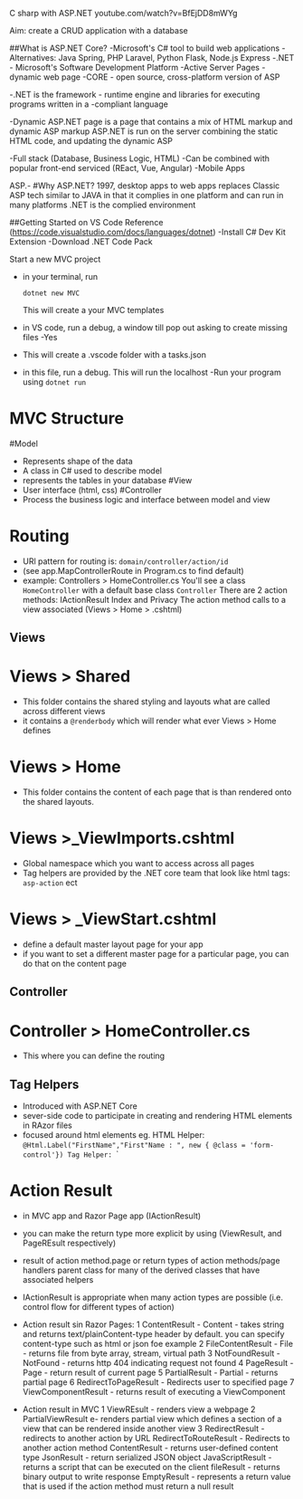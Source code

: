 C sharp with ASP.NET
youtube.com/watch?v=BfEjDD8mWYg

Aim: create a CRUD application with a database

##What is ASP.NET Core?
-Microsoft's C# tool to build web applications
-Alternatives: Java Spring, PHP Laravel, Python Flask, Node.js Express
-.NET - Microsoft's Software Development Platform
-Active Server Pages - dynamic web page
-CORE - open source, cross-platform version of ASP

-.NET is the framework - runtime engine and libraries for executing programs written in a -compliant language

-Dynamic ASP.NET page is a page that contains a mix of HTML markup and dynamic ASP markup
ASP.NET is run on the server combining the static HTML code, and updating the dynamic ASP 

-Full stack (Database, Business Logic, HTML)
-Can be combined with popular front-end serviced (REact, Vue, Angular)
-Mobile Apps

ASP.-
#Why ASP.NET?
1997, desktop apps to web apps
replaces Classic ASP tech
similar to JAVA in that it complies in one platform and can run in many platforms
.NET is the complied environment


##Getting Started on VS Code
Reference (https://code.visualstudio.com/docs/languages/dotnet)
-Install C# Dev Kit Extension
-Download .NET Code Pack

Start a new MVC project
- in your terminal, run

    `dotnet new MVC`

  This will create a your MVC templates
- in VS code, run a debug, a window till pop out asking to create missing files -Yes
- This will create a .vscode folder with a tasks.json
- in this file, run a debug. This will run the localhost
-Run your program using
    `dotnet run`

# MVC Structure
#Model
- Represents shape of the data
- A class in C# used to describe model
- represents the tables in your database
#View
- User interface (html, css)
#Controller
- Process the business logic and interface between model and view

# Routing
- URl pattern for routing is:
    `domain/controller/action/id`
- (see app.MapControllerRoute in Program.cs to find default)
- example:
  Controllers > HomeController.cs
    You'll see a class `HomeController` with a default base class `Controller`
    There are 2 action methods: IActionResult Index and Privacy
    The action method calls to a view associated (Views > Home > .cshtml)
  
## Views
# Views > Shared
- This folder contains the shared styling and layouts what are called across different views
- it contains a `@renderbody` which will render what ever Views > Home defines
# Views > Home
- This folder contains the content of each page that is than rendered onto the shared layouts.
# Views >_ViewImports.cshtml
- Global namespace which you want to access across all pages
- Tag helpers are provided by the .NET core team that look like html tags:
  `asp-action` ect
# Views > _ViewStart.cshtml
- define a default master layout page for your app
- if you want to set a different master page for a particular page, you can do that on the content page

## Controller
# Controller > HomeController.cs
- This where you can define the routing

## Tag Helpers
- Introduced with ASP.NET Core
- sever-side code to participate in creating and rendering HTML elements in RAzor files
- focused around html elements
eg. 
    HTML Helper:
        `@Html.Label("FirstName","First"Name : ", new { @class = 'form-control'})
    Tag Helper:
        `<label class="form-control" asp-for="FirstName"></label>`

# Action Result
- in MVC app and Razor Page app (IActionResult)
- you can make the return type more explicit by using (ViewResult, and PageREsult respectively)
- result of action method.page or return types of action methods/page handlers
parent class for many of the derived classes that have associated helpers
- IActionResult is appropriate when many action types are possible (i.e. control flow for different types of action)
- Action result sin Razor Pages:
  1 ContentResult - Content - takes string and returns text/plainContent-type header by default. you can specify content-type such as html or json foe example
  2 FileContentResult - File - returns file from byte array, stream, virtual path
  3 NotFoundResult - NotFound - returns http 404 indicating request not found
  4 PageResult - Page - return result of current page
  5 PartialResult - Partial - returns partial page
  6 RedirectToPageResult - Redirects user to specified page
  7 ViewComponentResult - returns result of executing a ViewComponent

- Action result in MVC
  1 ViewREsult - renders view a webpage
  2 PartialViewResult e- renders partial view which defines a section of a view that can be rendered inside another view
  3 RedirectResult - redirects to another action by URL
  RedirectToRouteResult - Redirects to another action method
  ContentResult - returns user-defined content type
  JsonResult - return serialized JSON object
  JavaScriptResult - returns a script that can be executed on the client
  fileResult - returns binary output to write response
  EmptyResult - represents a return value that is used if the action method must return a null result
